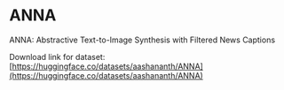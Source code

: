 # ANNA
ANNA: Abstractive Text-to-Image Synthesis with Filtered News Captions

Download link for dataset: [https://huggingface.co/datasets/aashananth/ANNA](https://huggingface.co/datasets/aashananth/ANNA)
